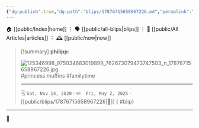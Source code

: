 ```yaml
---
{"dg-publish":true,"dg-path":"blips/17876715658967226.md","permalink":"/blips/17876715658967226/","title":"philipp on instagram @ 2020-11-14"}
---
```



<div class="transclusion internal-embed is-loaded"><div class="markdown-embed">




🏠 [[public/Index\|home]]  ⋮ 🗣️ [[public/all-blips\|blips]] ⋮  📝 [[public/All Articles\|articles]]  ⋮ 🕰️ [[public/now\|now]]


</div></div>


> [!summary] **philipp**:
>
> ![125346998_975034683019899_762673079473747503_n_17876715658967226.jpg](/img/user/attachments/125346998_975034683019899_762673079473747503_n_17876715658967226.jpg)
> #princess muffins #familytime
> - - -
>
> 🗓️ <code>Sat, Nov 14, 2020</code>  · ✏️ <code> Fri, May 2, 2025</code>  · [[public/blips/17876715658967226\|🔗]]
{ #blip}


- - -

 👾
